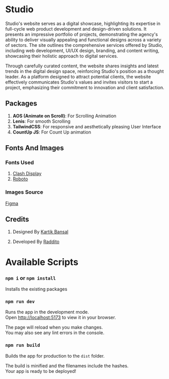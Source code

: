 # Studio

Studio's website serves as a digital showcase, highlighting its expertise in full-cycle web product development and design-driven solutions. It presents an impressive portfolio of projects, demonstrating the agency's ability to deliver visually appealing and functional designs across a variety of sectors. The site outlines the comprehensive services offered by Studio, including web development, UI/UX design, branding, and content writing, showcasing their holistic approach to digital services. 

Through carefully curated content, the website shares insights and latest trends in the digital design space, reinforcing Studio's position as a thought leader. As a platform designed to attract potential clients, the website effectively communicates Studio's values and invites visitors to start a project, emphasizing their commitment to innovation and client satisfaction.

## Packages

1. **AOS (Animate on Scroll)**: For Scrolling Animation
2. **Lenis**: For smooth Scrolling
3. **TailwindCSS**: For responsive and aesthetically pleasing User Interface
4. **CountUp JS**: For Count Up animation

## Fonts And Images

### Fonts Used

1. [Clash Display](https://fonts.cdnfonts.com/css/ranade)
2. [Roboto](https://fonts.google.com/specimen/Roboto)

### Images Source

[Figma](<https://www.figma.com/file/5Qocnzgr3m9770W0Z1nPHy/Landing-Page-UI-Kit-(Community)?type=design&node-id=502-3740&mode=design&t=rHBVMBP5Pylr9JU0-0>)

## Credits

1. Designed By [Kartik Bansal](<https://www.figma.com/file/5Qocnzgr3m9770W0Z1nPHy/Landing-Page-UI-Kit-(Community)?type=design&node-id=502-3740&mode=design&t=rHBVMBP5Pylr9JU0-0>)

2. Developed By [Raddito](https://raddito.com/)

# Available Scripts

### `npm i` or `npm install`

Installs the existing packages

### `npm run dev`

Runs the app in the development mode.\
Open [http://localhost:5173](http://localhost:5173) to view it in your browser.

The page will reload when you make changes.\
You may also see any lint errors in the console.

### `npm run build`

Builds the app for production to the `dist` folder.

The build is minified and the filenames include the hashes.\
Your app is ready to be deployed!
